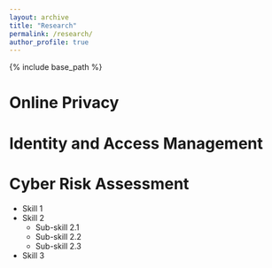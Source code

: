 ```yaml
---
layout: archive
title: "Research"
permalink: /research/
author_profile: true
---
```


{% include base_path %}

Online Privacy
======


Identity and Access Management
======



  
Cyber Risk Assessment
======
* Skill 1
* Skill 2
  * Sub-skill 2.1
  * Sub-skill 2.2
  * Sub-skill 2.3
* Skill 3

  


